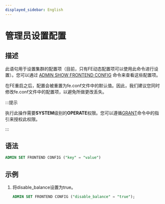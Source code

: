 ```yaml
---
displayed_sidebar: English
---
```


# 管理员设置配置

## 描述

此语句用于设置集群的配置项（目前，只有FE动态配置项可以使用此命令进行设置）。您可以通过 [ADMIN SHOW FRONTEND CONFIG](ADMIN_SET_CONFIG.md) 命令来查看这些配置项。

在FE重启之后，配置会被重置为fe.conf文件中的默认值。因此，我们建议您同时修改fe.conf文件中的配置项，以避免所做更改丢失。

:::提示

执行此操作需要**SYSTEM**级别的**OPERATE**权限。您可以遵循[GRANT](../account-management/GRANT.md)命令中的指引来授权此权限。

:::

## 语法

```sql
ADMIN SET FRONTEND CONFIG ("key" = "value")
```

## 示例

1. 将disable_balance设置为true。

   ```sql
   ADMIN SET FRONTEND CONFIG ("disable_balance" = "true");
   ```
